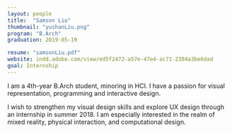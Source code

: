 ```yaml
---
layout: people
title:  "Samson Liu"
thumbnail: "yushanLiu.png"
program: "B.Arch"
graduation: 2019-05-19

resume: "samsonLiu.pdf"
website: indd.adobe.com/view/ed5f2472-a57e-47e4-ac71-2304a3be6dad
goal: Internship
---
```


I am a 4th-year B.Arch student, minoring in HCI. I have a passion for visual representation, programming and interactive design.

I wish to strengthen my visual design skills and explore UX design through an internship in summer 2018. I am especially interested in the realm of mixed reality, physical interaction, and computational design.
